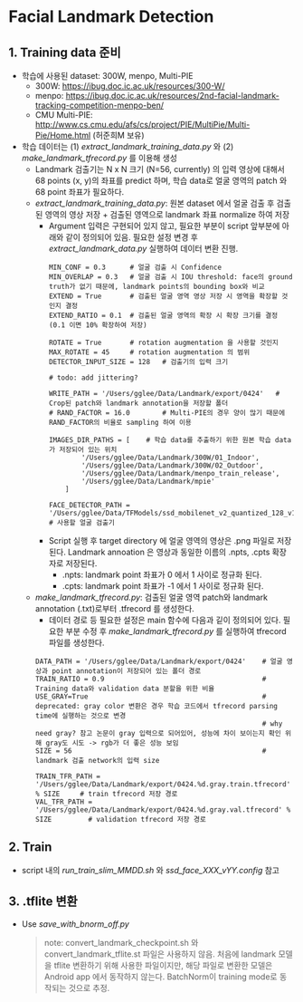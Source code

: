 # Facial Landmark Detection

## 1. Training data 준비
- 학습에 사용된 dataset: 300W, menpo, Multi-PIE
    - 300W: https://ibug.doc.ic.ac.uk/resources/300-W/
    - menpo: https://ibug.doc.ic.ac.uk/resources/2nd-facial-landmark-tracking-competition-menpo-ben/
    - CMU Multi-PIE: http://www.cs.cmu.edu/afs/cs/project/PIE/MultiPie/Multi-Pie/Home.html (허준희M 보유)
- 학습 데이터는 (1) *extract_landmark_training_data.py* 와 (2) *make_landmark_tfrecord.py* 를 이용해 생성
    - Landmark 검출기는 N x N 크기 (N=56, currently) 의 입력 영상에 대해서 68 points (x, y)의 좌표를 predict 하며, 학습 data로 얼굴 영역의 patch 와 68 point 좌표가 필요하다.
    - *extract_landmark_training_data.py*: 원본 dataset 에서 얼굴 검출 후 검출된 영역의 영상 저장 + 검출된 영역으로 landmark 좌표 normalize 하여 저장
        - Argument 입력은 구현되어 있지 않고, 필요한 부분이 script 앞부분에 아래와 같이 정의되어 있음. 필요한 설정 변경 후 *extract_landmark_data.py* 실행하여 데이터 변환 진행.
            ~~~
            MIN_CONF = 0.3      # 얼굴 검출 시 Confidence
            MIN_OVERLAP = 0.3   # 얼굴 검출 시 IOU threshold: face의 ground truth가 없기 때문에, landmark points의 bounding box와 비교
            EXTEND = True       # 검출된 얼굴 영역 영상 저장 시 영역을 확장할 것인지 결정 
            EXTEND_RATIO = 0.1  # 검출된 얼굴 영역의 확장 시 확장 크기를 결정 (0.1 이면 10% 확장하여 저장)
            
            ROTATE = True       # rotation augmentation 을 사용할 것인지
            MAX_ROTATE = 45     # rotation augmentation 의 범위
            DETECTOR_INPUT_SIZE = 128   # 검출기의 입력 크기
            
            # todo: add jittering?
            
            WRITE_PATH = '/Users/gglee/Data/Landmark/export/0424'   # Crop된 patch와 landmark annotation을 저장할 폴더
            # RAND_FACTOR = 16.0        # Multi-PIE의 경우 양이 많기 때문에 RAND_FACTOR의 비율로 sampling 하여 이용
            
            IMAGES_DIR_PATHS = [    # 학습 data를 추출하기 위한 원본 학습 data가 저장되어 있는 위치
                    '/Users/gglee/Data/Landmark/300W/01_Indoor',
                    '/Users/gglee/Data/Landmark/300W/02_Outdoor',
                    '/Users/gglee/Data/Landmark/menpo_train_release',
                    '/Users/gglee/Data/Landmark/mpie'
                ]
            
            FACE_DETECTOR_PATH = '/Users/gglee/Data/TFModels/ssd_mobilenet_v2_quantized_128_v1/freeze/frozen_inference_graph.pb'    # 사용할 얼굴 검출기
            ~~~
        - Script 실행 후 target directory 에 얼굴 영역의 영상은 .png 파일로 저장된다. Landmark annoation 은 영상과 동일한 이름의 .npts, .cpts 확장자로 저장된다.
            - .npts: landmark point 좌표가 0 에서 1 사이로 정규화 된다.
            - .cpts: landmark point 좌표가 -1 에서 1 사이로 정규화 된다.
    - *make_landmark_tfrecord.py*: 검출된 얼굴 영역 patch와 landmark annotation (.txt)로부터 .tfrecord 를 생성한다.
        - 데이터 경로 등 필요한 설정은 main 함수에 다음과 깉이 정의되어 있다. 필요한 부분 수정 후 *make_landmark_tfrecord.py* 를 실행하여 tfrecord 파일를 생성한다.
        ~~~
        DATA_PATH = '/Users/gglee/Data/Landmark/export/0424'    # 얼굴 영상과 point annotation이 저장되어 있는 폴더 경로
        TRAIN_RATIO = 0.9                                       # Training data와 validation data 분할을 위한 비율
        USE_GRAY=True                                           # deprecated: gray color 변환은 경우 학습 코드에서 tfrecord parsing time에 실행하는 것으로 변경
                                                                # why need gray? 참고 논문이 gray 입력으로 되어있어, 성능에 차이 보이는지 확인 위해 gray도 시도 -> rgb가 더 좋은 성능 보임
        SIZE = 56                                               # landmark 검출 network의 입력 size
    
        TRAIN_TFR_PATH = '/Users/gglee/Data/Landmark/export/0424.%d.gray.train.tfrecord' % SIZE     # train tfrecord 저장 경로
        VAL_TFR_PATH = '/Users/gglee/Data/Landmark/export/0424.%d.gray.val.tfrecord' % SIZE         # validation tfrecord 저장 경로
        ~~~

## 2. Train
- script 내의 *run_train_slim_MMDD.sh* 와 *ssd_face_XXX_vYY.config* 참고
    
## 3. .tflite 변환
- Use *save_with_bnorm_off.py*
    > note: convert_landmark_checkpoint.sh 와 convert_landmark_tflite.st 파일은 사용하지 않음. 처음에 landmark 모델을 tflite 변환하기 위해 사용한 파일이지만, 해당 파일로 변환한 모델은 Android app 에서 동작하지 않는다. BatchNorm이 training mode로 동작되는 것으로 추정.